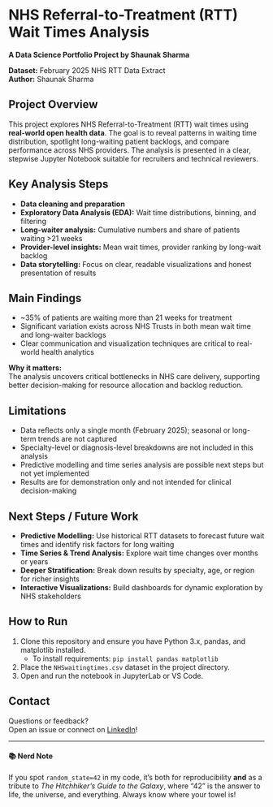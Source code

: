 # NHS Referral-to-Treatment (RTT) Wait Times Analysis  
**A Data Science Portfolio Project by Shaunak Sharma**

**Dataset:** February 2025 NHS RTT Data Extract  
**Author:** Shaunak Sharma  



## Project Overview

This project explores NHS Referral-to-Treatment (RTT) wait times using **real-world open health data**. The goal is to reveal patterns in waiting time distribution, spotlight long-waiting patient backlogs, and compare performance across NHS providers. The analysis is presented in a clear, stepwise Jupyter Notebook suitable for recruiters and technical reviewers.

## Key Analysis Steps

- **Data cleaning and preparation**
- **Exploratory Data Analysis (EDA):** Wait time distributions, binning, and filtering
- **Long-waiter analysis:** Cumulative numbers and share of patients waiting >21 weeks
- **Provider-level insights:** Mean wait times, provider ranking by long-wait backlog
- **Data storytelling:** Focus on clear, readable visualizations and honest presentation of results



## Main Findings

- ~35% of patients are waiting more than 21 weeks for treatment
- Significant variation exists across NHS Trusts in both mean wait time and long-waiter backlogs
- Clear communication and visualization techniques are critical to real-world health analytics

**Why it matters:**  
The analysis uncovers critical bottlenecks in NHS care delivery, supporting better decision-making for resource allocation and backlog reduction.

## Limitations

- Data reflects only a single month (February 2025); seasonal or long-term trends are not captured
- Specialty-level or diagnosis-level breakdowns are not included in this analysis
- Predictive modelling and time series analysis are possible next steps but not yet implemented
- Results are for demonstration only and not intended for clinical decision-making

## Next Steps / Future Work

- **Predictive Modelling:** Use historical RTT datasets to forecast future wait times and identify risk factors for long waiting
- **Time Series & Trend Analysis:** Explore wait time changes over months or years
- **Deeper Stratification:** Break down results by specialty, age, or region for richer insights
- **Interactive Visualizations:** Build dashboards for dynamic exploration by NHS stakeholders

## How to Run

1. Clone this repository and ensure you have Python 3.x, pandas, and matplotlib installed.
   - To install requirements: `pip install pandas matplotlib`
2. Place the `NHSwaitingtimes.csv` dataset in the project directory.
3. Open and run the notebook in JupyterLab or VS Code.


## Contact

Questions or feedback?  
Open an issue or connect on [LinkedIn](https://www.linkedin.com/in/shaunaksharma99/)!


---
#### 📚 Nerd Note

If you spot `random_state=42` in my code, it’s both for reproducibility **and** as a tribute to *The Hitchhiker’s Guide to the Galaxy*, where “42” is the answer to life, the universe, and everything. Always know where your towel is!



